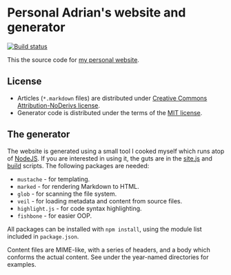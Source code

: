 # Personal Adrian's website and generator

[![Build status](https://app.wercker.com/status/0ed46b714aa7d26c28a62c81493f061e/m/master "wercker status")](https://app.wercker.com/project/bykey/0ed46b714aa7d26c28a62c81493f061e)

This the source code for [my personal website](https://perezdecastro.org).

## License

- Articles (`*.markdown` files) are distributed under [Creative Commons Attribution-NoDerivs license](http://www.tldrlegal.com/license/creative-commons-attribution-noderivs-%28cc-nd%29).
- Generator code is distributed under the terms of the [MIT license](http://www.tldrlegal.com/license/mit-license).

## The generator

The website is generated using a small tool I cooked myself which
runs atop of [NodeJS](http://nodejs.org). If you are interested in
using it, the guts are in the [site.js](site.js) and [build](build)
scripts. The following packages are needed:

- `mustache` - for templating.
- `marked` - for rendering Markdown to HTML.
- `glob` - for scanning the file system.
- `veil` - for loading metadata and content from source files.
- `highlight.js` - for code syntax highlighting.
- `fishbone` - for easier OOP.

All packages can be installed with `npm install`, using the module list
included in `package.json`.

Content files are MIME-like, with a series of headers, and a body
which conforms the actual content. See under the year-named
directories for examples.

